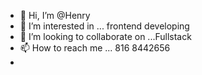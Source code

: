 - 👋 Hi, I’m @Henry
- 👀 I’m interested in ... frontend developing
- 💞️ I’m looking to collaborate on ...Fullstack
- 📫 How to reach me ... 816 8442656
- 

<!---
Henril33/Henril33 is a ✨ special ✨ repository because its `README.md` (this file) appears on your GitHub profile.
You can click the Preview link to take a look at your changes.
--->
